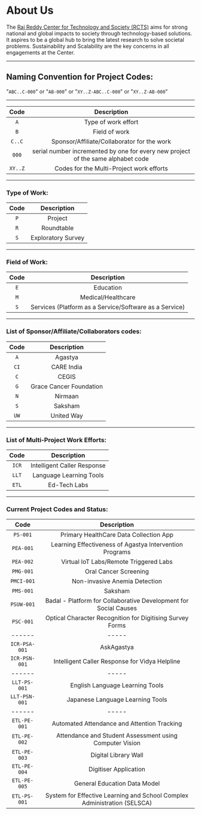 # About Us
The [Raj Reddy Center for Technology and Society (RCTS)](https://rcts.iiit.ac.in/) aims for strong national and global impacts to society through technology-based solutions. It aspires to be a global hub to bring the latest research to solve societal problems. Sustainability and Scalability are the key concerns in all engagements at the Center.

------------------------------------------------------
## Naming Convention for Project Codes:


"`ABC..C-000`" or "`AB-000`" or "`XY..Z-ABC..C-000`" or "`XY..Z-AB-000`"

----------------------------------------------------------------------------------------
| Code | Description |
|:---:|:---:|
| `A` | Type of work effort |
| `B` | Field of work |
| `C..C` | Sponsor/Affiliate/Collaborator for the work |
| `000` | serial number incremented by one for every new project of the same alphabet code |
| `XY..Z` | Codes for the Multi-Project work efforts |



----------------------------------------------------------------------------------------
### Type of Work:
| Code | Description |
|:---:|:---:|
|`P` | Project |
|`R` | Roundtable |
|`S` | Exploratory Survey |


----------------------------------------------------------------------------------------
### Field of Work:
| Code | Description |
|:---:|:---:|
| `E` | Education |
| `M` | Medical/Healthcare |
| `S` | Services (Platform as a Service/Software as a Service) |


----------------------------------------------------------------------------------------
### List of Sponsor/Affiliate/Collaborators codes:
| Code | Description |
|:---:|:---:|
| `A` | Agastya |
| `CI` | CARE India |
| `C` | CEGIS |
| `G` | Grace Cancer Foundation |
| `N`  | Nirmaan |
| `S` | Saksham |
| `UW` | United Way |


----------------------------------------------------------------------------------------
### List of Multi-Project Work Efforts:
| Code | Description |
|:---:|:---:|
|`ICR` | Intelligent Caller Response |
| `LLT` | Language Learning Tools |
| `ETL` | Ed-Tech Labs |


----------------------------------------------------------------------------------------
### Current Project Codes and Status:
| Code | Description |
|:---:|:---:|
| `PS-001` | Primary HealthCare Data Collection App | Completed |
| `PEA-001` | Learning Effectiveness of Agastya Intervention Programs | Final Testing and Documentation |
| `PEA-002` | Virtual IoT Labs/Remote Triggered Labs | Under Development and Testing |
| `PMG-001` | Oral Cancer Screening | Under Model Training and Development |
| `PMCI-001` | Non-invasive Anemia Detection | Data Collection |
| `PMS-001` | Saksham | Wrinting SOW |
| `PSUW-001` | Badal - Platform for Collaborative Development for Social Causes | Under Debug and Test |
| `PSC-001` | Optical Character Recognition for Digitising Survey Forms | Under Development |
|------|-----|
| `ICR-PSA-001` | AskAgastya | Data Collection |
| `ICR-PSN-001` | Intelligent Caller Response for Vidya Helpline | Signing Docs |
|------|-----|
| `LLT-PS-001` | English Language Learning Tools | Final Debug and Documentation |
| `LLT-PSN-001` | Japanese Language Learning Tools | Currently Halted |
|------|-----|
| `ETL-PE-001` | Automated Attendance and Attention Tracking | Completed |
| `ETL-PE-002` | Attendance and Student Assessment using Computer Vision | Completed |
| `ETL-PE-003` | Digital Library Wall | Under Development |
| `ETL-PE-004` | Digitiser Application | Under Development and Testing |
| `ETL-PE-005` | General Education Data Model | Completed with Reservations |
| `ETL-PS-001` | System for Effective Learning and School Complex Administration (SELSCA) | Under Development |
